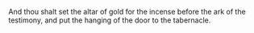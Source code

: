 And thou shalt set the altar of gold for the incense before the ark of the testimony, and put the hanging of the door to the tabernacle.

